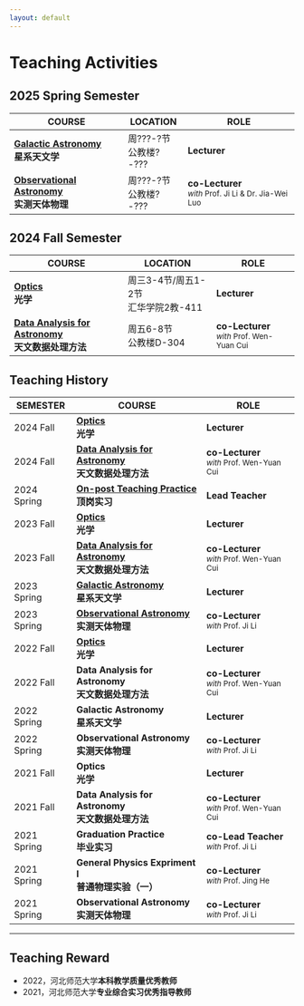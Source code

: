 ```yaml
---
layout: default
---
```


# Teaching Activities


## 2025 Spring Semester

COURSE | LOCATION | ROLE 
-------|----------|------
**[Galactic Astronomy](/teaching/Galaxy2025/)**<br>**星系天文学** | 周???-?节<br>公教楼?-??? | **Lecturer**
**[Observational Astronomy](/teaching/ObsAstro2025/)**<br>**实测天体物理** | 周???-?节<br>公教楼?-??? | **co-Lecturer** <small><br><i>with</i> Prof. Ji Li & Dr. Jia-Wei Luo

## 2024 Fall Semester

COURSE | LOCATION | ROLE 
-------|----------|------
**[Optics](/teaching/Optics2024/)**<br>**光学** |  周三3-4节/周五1-2节<br>汇华学院2教-411 | **Lecturer**
**[Data Analysis for Astronomy](/teaching/AstroData2024/)**<br>**天文数据处理方法** |  周五6-8节<br>公教楼D-304 | **co-Lecturer** <small><br><i>with</i> Prof. Wen-Yuan Cui

## Teaching History

SEMESTER | COURSE | ROLE 
---------|--------|------
2024 Fall | **[Optics](/teaching/Optics2024/)**<br>**光学** | **Lecturer** 
2024 Fall | **[Data Analysis for Astronomy](/teaching/AstroData2024/)**<br>**天文数据处理方法** |  **co-Lecturer** <small><br><i>with</i> Prof. Wen-Yuan Cui
2024 Spring | **[On-post Teaching Practice](/teaching/TeachPractice2024/)**<br>**顶岗实习** | **Lead Teacher**
2023 Fall | **[Optics](/teaching/Optics2023/)**<br>**光学** | **Lecturer** 
2023 Fall | **[Data Analysis for Astronomy](/teaching/AstroData2023/)**<br>**天文数据处理方法** |  **co-Lecturer** <small><br><i>with</i> Prof. Wen-Yuan Cui
2023 Spring | **[Galactic Astronomy](/teaching/Galaxy2023/)**<br>**星系天文学** |  **Lecturer**
2023 Spring | **[Observational Astronomy](/teaching/ObsAstro2023/)**<br>**实测天体物理** | **co-Lecturer** <small><br><i>with</i> Prof. Ji Li
2022 Fall | **[Optics](/teaching/Optics2022/index.md)**<br>**光学** | **Lecturer** 
2022 Fall | **Data Analysis for Astronomy**<br>**天文数据处理方法** |  **co-Lecturer** <small><br><i>with</i> Prof. Wen-Yuan Cui
2022 Spring | **Galactic Astronomy**<br>**星系天文学** |  **Lecturer**
2022 Spring | **Observational Astronomy**<br>**实测天体物理** | **co-Lecturer** <small><br><i>with</i> Prof. Ji Li
2021 Fall | **Optics**<br>**光学** | **Lecturer** 
2021 Fall | **Data Analysis for Astronomy**<br>**天文数据处理方法** |  **co-Lecturer** <small><br><i>with</i> Prof. Wen-Yuan Cui
2021 Spring | **Graduation Practice**<br>**毕业实习** | **co-Lead Teacher** <small><br><i>with</i> Prof. Ji Li
2021 Spring | **General Physics Expriment I**<br>**普通物理实验（一）** | **co-Lecturer** <small><br><i>with</i> Prof. Jing He
2021 Spring | **Observational Astronomy**<br>**实测天体物理** | **co-Lecturer** <small><br><i>with</i> Prof. Ji Li

----

## Teaching Reward
* 2022，河北师范大学**本科教学质量优秀教师**
* 2021，河北师范大学**专业综合实习优秀指导教师**